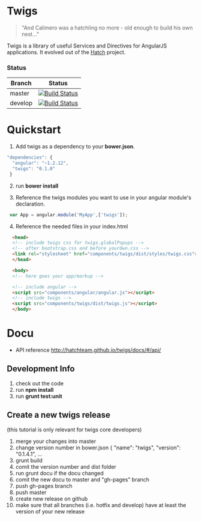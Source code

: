 
# Twigs

> "And Calimero was a hatchling no more - old enough to build his own nest..."

Twigs is a library of useful Services and Directives for AngularJS applications. It evolved out of the [Hatch](https://bitbucket.org/hatchteam/hatch) project.


### Status
| Branch        | Status         |
| ------------- |:-------------:|
| master        | [![Build Status](https://travis-ci.org/hatchteam/twigs.png?branch=master)](https://travis-ci.org/hatchteam/twigs) |
| develop        | [![Build Status](https://travis-ci.org/hatchteam/twigs.png?branch=develop)](https://travis-ci.org/hatchteam/twigs) |


# Quickstart

1. Add twigs as a dependency to your **bower.json**.

  ```javascript
  "dependencies": {
    "angular": "~1.2.12",
    "twigs": "0.1.0"
   }
  ```
2. run **bower install**

3. Reference the twigs modules you want to use in your angular module's declaration.

  ```javascript
   var App = angular.module('MyApp',['twigs']);
  ```
4. Reference the needed files in your index.html

  ```html
    <head>
    <!-- include twigs css for twigs.globalPopups -->
    <!-- after bootstrap.css and before yourOwn.css -->
    <link rel="stylesheet" href="components/twigs/dist/styles/twigs.css">
    </head>

    <body>
    <!-- here goes your app/markup -->

    <!-- include angular -->
    <script src="components/angular/angular.js"></script>
    <!-- include twigs -->
    <script src="components/twigs/dist/twigs.js"></script>
    </body>
  ```


# Docu

* API reference http://hatchteam.github.io/twigs/docs/#/api/


## Development Info

 1. check out the code
 2. run **npm install**
 3. run **grunt test:unit**

## Create a new twigs release
(this tutorial is only relevant for twigs core developers)

 1. merge your changes into master
 2. change version number in bower.json {
     "name": "twigs",
     "version": "0.1.4.1",
     ...
 3. grunt build
 4. comit the version number and dist folder
   1. run grunt docu if the docu changed
   2. comit the new docu to master and "gh-pages" branch
   3. push gh-pages branch
 5. push master
 6. create new release on github
   1. make sure that all branches (i.e. hotfix and develop) have at least the version of your new release